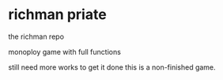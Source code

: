 # richman priate
the richman repo

monoploy game with full functions

still need more works to get it done
this is a non-finished game.
